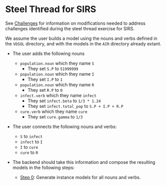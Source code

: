 # Steel Thread for SIRS

See [Challenges](challenges.md) for information on modifications needed to address challenges identified during the steel thread exercise for SIRS.

We assume the user builds a model using the nouns and verbs defined in the `VDSOL` directory, and with the models in the `AIR` directory already extant.

* The user adds the following nouns
  * `population.noun` which they name `S`
    * They set `S.P` to `51999999`
  * `population.noun` which they name `I`
    * They set `I.P` to `1`
  * `population.noun` which they name `R`
    * They set `R.P` to `0`
  * `infect.verb` which they name `infect`
    * They set `infect.beta` to `1/3 * 1.24`
    * They set `infect.total_pop` to `S.P + I.P + R.P`
  * `cure.verb` which they name `cure`
    * They set `cure.gamma` to `1/3`

* The user connects the following nouns and verbs:
  * `S` to `infect`
  * `infect` to `I`
  * `I` to `cure`
  * `cure` to `R`

* The backend should take this information and compose the resulting models in the following steps:
  * [Step 0](BackendSteps/step0.json): Generate instance models for all nouns and verbs.
